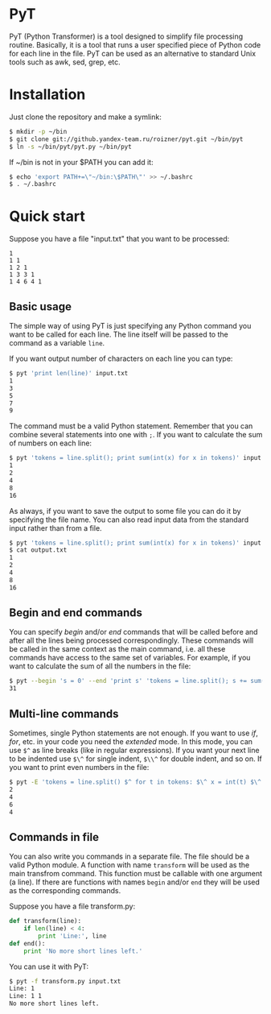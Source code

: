 PyT
===

PyT (Python Transformer) is a tool designed to simplify file processing routine. Basically, it is a tool that runs a user specified piece of Python code for each line in the file. PyT can be used as an alternative to standard Unix tools such as awk, sed, grep, etc.

Installation
============

Just clone the repository and make a symlink:
```bash
$ mkdir -p ~/bin
$ git clone git://github.yandex-team.ru/roizner/pyt.git ~/bin/pyt
$ ln -s ~/bin/pyt/pyt.py ~/bin/pyt
```
If ~/bin is not in your $PATH you can add it:
```bash
$ echo 'export PATH+=\"~/bin:\$PATH\"' >> ~/.bashrc
$ . ~/.bashrc
```
  
Quick start
===========

Suppose you have a file "input.txt" that you want to be processed:
```
1
1 1
1 2 1
1 3 3 1
1 4 6 4 1
```

Basic usage
-----------

The simple way of using PyT is just specifying any Python command you want to be called for each line. The line itself will be passed to the command as a variable `line`.

If you want output number of characters on each line you can type:
```bash
$ pyt 'print len(line)' input.txt
1
3
5
7
9
```

The command must be a valid Python statement. Remember that you can combine several statements into one with `;`.
If you want to calculate the sum of numbers on each line:
```bash
$ pyt 'tokens = line.split(); print sum(int(x) for x in tokens)' input.txt
1
2
4
8
16
```

As always, if you want to save the output to some file you can do it by specifying the file name. You can also read input data from the standard input rather than from a file.
```bash
$ pyt 'tokens = line.split(); print sum(int(x) for x in tokens)' input.txt output.txt
$ cat output.txt
1
2
4
8
16
```

Begin and end commands
----------------------

You can specify *begin* and/or *end* commands that will be called before and after all the lines being processed correspondingly. These commands will be called in the same context as the main command, i.e. all these commands have access to the same set of variables.
For example, if you want to calculate the sum of all the numbers in the file:
```bash
$ pyt --begin 's = 0' --end 'print s' 'tokens = line.split(); s += sum(int(x) for x in tokens)' input.txt
31
```

Multi-line commands
-------------------

Sometimes, single Python statements are not enough. If you want to use *if*, *for*, etc. in your code you need the *extended* mode. In this mode, you can use `$^` as line breaks (like in regular expressions). If you want your next line to be indented use `$\^` for single indent, `$\\^` for double indent, and so on.
If you want to print even numbers in the file:
```bash
$ pyt -E 'tokens = line.split() $^ for t in tokens: $\^ x = int(t) $\^ if x % 2 == 0: $\\^ print x' input.txt
2
4
6
4
```

Commands in file
----------------

You can also write you commands in a separate file. The file should be a valid Python module. A function with name `transform` will be used as the main transfrom command. This function must be callable with one argument (a line). If there are functions with names `begin` and/or `end` they will be used as the corresponding commands.

Suppose you have a file transform.py:
```python
def transform(line):
    if len(line) < 4:
        print 'Line:', line
def end():
    print 'No more short lines left.'
```

You can use it with PyT:
```bash
$ pyt -f transform.py input.txt
Line: 1
Line: 1 1
No more short lines left.
```
